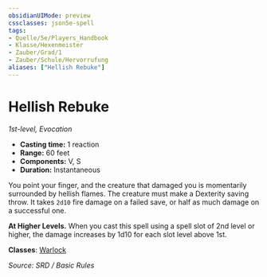 ```yaml
---
obsidianUIMode: preview
cssclasses: json5e-spell
tags:
- Quelle/5e/Players_Handbook
- Klasse/Hexenmeister
- Zauber/Grad/1
- Zauber/Schule/Hervorrufung
aliases: ["Hellish Rebuke"]
---
```

# Hellish Rebuke
*1st-level, Evocation*  

- **Casting time:** 1 reaction
- **Range:** 60 feet
- **Components:** V, S
- **Duration:** Instantaneous

You point your finger, and the creature that damaged you is momentarily surrounded by hellish flames. The creature must make a Dexterity saving throw. It takes `2d10` fire damage on a failed save, or half as much damage on a successful one.

**At Higher Levels.** When you cast this spell using a spell slot of 2nd level or higher, the damage increases by 1d10 for each slot level above 1st.

**Classes**: [Warlock](../Charakteroptionen/Klassen/Hexenmeister.md)

*Source: SRD / Basic Rules*